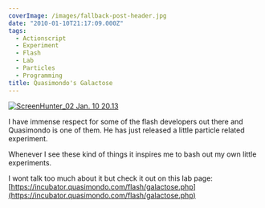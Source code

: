 ```yaml
---
coverImage: /images/fallback-post-header.jpg
date: "2010-01-10T21:17:09.000Z"
tags:
  - Actionscript
  - Experiment
  - Flash
  - Lab
  - Particles
  - Programming
title: Quasimondo's Galactose
---
```


[![ScreenHunter_02 Jan. 10 20.13](/wp-content/uploads/2010/01/ScreenHunter_02-Jan.-10-20.13.jpg "ScreenHunter_02 Jan. 10 20.13")](/wp-content/uploads/2010/01/ScreenHunter_02-Jan.-10-20.13.jpg)

I have immense respect for some of the flash developers out there and Quasimondo is one of them. He has just released a little particle related experiment.<!-- more -->

Whenever I see these kind of things it inspires me to bash out my own little experiments.

I wont talk too much about it but check it out on this lab page: [https://incubator.quasimondo.com/flash/galactose.php](https://incubator.quasimondo.com/flash/galactose.php)
